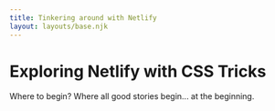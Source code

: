 ```yaml
---
title: Tinkering around with Netlify
layout: layouts/base.njk
---
```


# Exploring Netlify with CSS Tricks

Where to begin? Where all good stories begin... at the beginning.
